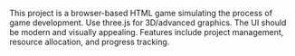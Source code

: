 <!-- Use this file to provide workspace-specific custom instructions to Copilot. For more details, visit https://code.visualstudio.com/docs/copilot/copilot-customization#_use-a-githubcopilotinstructionsmd-file -->

This project is a browser-based HTML game simulating the process of game development. Use three.js for 3D/advanced graphics. The UI should be modern and visually appealing. Features include project management, resource allocation, and progress tracking.
